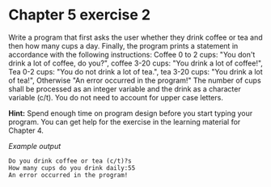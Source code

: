 # Chapter 5 exercise 2

Write a program that first asks the user whether they drink coffee or tea and then how many cups a day. Finally, the program prints a statement in accordance with the following instructions: Coffee 0 to 2 cups: "You don't drink a lot of coffee, do you?", coffee 3-20 cups: "You drink a lot of coffee!", Tea 0-2 cups: "You do not drink a lot of tea.", tea 3-20 cups: "You drink a lot of tea!", Otherwise "An error occurred in the program!" The number of cups shall be processed as an integer variable and the drink as a character variable (c/t). You do not need to account for upper case letters.

**Hint:**
Spend enough time on program design before you start typing your program. You can get help for the exercise in the learning material for Chapter 4.

_Example output_

```
Do you drink coffee or tea (c/t)?s
How many cups do you drink daily:55
An error occurred in the program!
```
